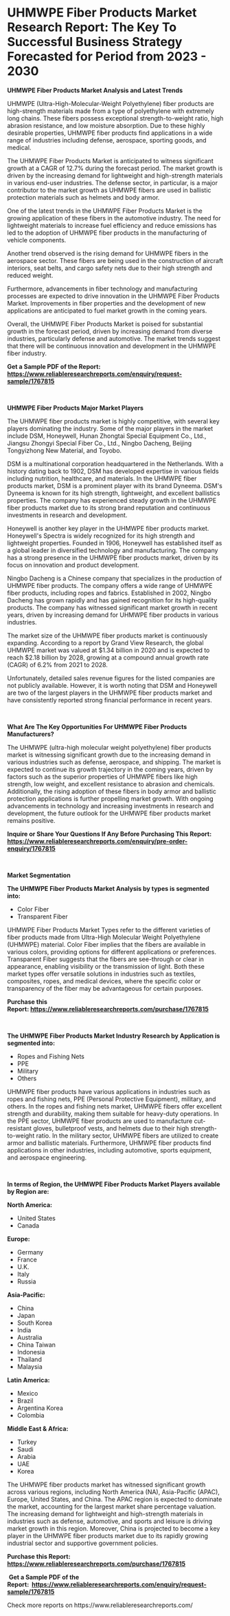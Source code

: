 <p><h1>UHMWPE Fiber Products Market Research Report: The Key To Successful Business Strategy Forecasted for Period from 2023 - 2030</h1></p><p><strong>UHMWPE Fiber Products Market Analysis and Latest Trends</strong></p>
<p><p>UHMWPE (Ultra-High-Molecular-Weight Polyethylene) fiber products are high-strength materials made from a type of polyethylene with extremely long chains. These fibers possess exceptional strength-to-weight ratio, high abrasion resistance, and low moisture absorption. Due to these highly desirable properties, UHMWPE fiber products find applications in a wide range of industries including defense, aerospace, sporting goods, and medical.</p><p>The UHMWPE Fiber Products Market is anticipated to witness significant growth at a CAGR of 12.7% during the forecast period. The market growth is driven by the increasing demand for lightweight and high-strength materials in various end-user industries. The defense sector, in particular, is a major contributor to the market growth as UHMWPE fibers are used in ballistic protection materials such as helmets and body armor.</p><p>One of the latest trends in the UHMWPE Fiber Products Market is the growing application of these fibers in the automotive industry. The need for lightweight materials to increase fuel efficiency and reduce emissions has led to the adoption of UHMWPE fiber products in the manufacturing of vehicle components.</p><p>Another trend observed is the rising demand for UHMWPE fibers in the aerospace sector. These fibers are being used in the construction of aircraft interiors, seat belts, and cargo safety nets due to their high strength and reduced weight.</p><p>Furthermore, advancements in fiber technology and manufacturing processes are expected to drive innovation in the UHMWPE Fiber Products Market. Improvements in fiber properties and the development of new applications are anticipated to fuel market growth in the coming years.</p><p>Overall, the UHMWPE Fiber Products Market is poised for substantial growth in the forecast period, driven by increasing demand from diverse industries, particularly defense and automotive. The market trends suggest that there will be continuous innovation and development in the UHMWPE fiber industry.</p></p>
<p><strong>Get a Sample PDF of the Report:&nbsp; <a href="https://www.reliableresearchreports.com/enquiry/request-sample/1767815">https://www.reliableresearchreports.com/enquiry/request-sample/1767815</a></strong></p>
<p>&nbsp;</p>
<p><strong>UHMWPE Fiber Products Major Market Players</strong></p>
<p><p>The UHMWPE fiber products market is highly competitive, with several key players dominating the industry. Some of the major players in the market include DSM, Honeywell, Hunan Zhongtai Special Equipment Co., Ltd., Jiangsu Zhongyi Special Fiber Co., Ltd., Ningbo Dacheng, Beijing Tongyizhong New Material, and Toyobo.</p><p>DSM is a multinational corporation headquartered in the Netherlands. With a history dating back to 1902, DSM has developed expertise in various fields including nutrition, healthcare, and materials. In the UHMWPE fiber products market, DSM is a prominent player with its brand Dyneema. DSM's Dyneema is known for its high strength, lightweight, and excellent ballistics properties. The company has experienced steady growth in the UHMWPE fiber products market due to its strong brand reputation and continuous investments in research and development.</p><p>Honeywell is another key player in the UHMWPE fiber products market. Honeywell's Spectra is widely recognized for its high strength and lightweight properties. Founded in 1906, Honeywell has established itself as a global leader in diversified technology and manufacturing. The company has a strong presence in the UHMWPE fiber products market, driven by its focus on innovation and product development.</p><p>Ningbo Dacheng is a Chinese company that specializes in the production of UHMWPE fiber products. The company offers a wide range of UHMWPE fiber products, including ropes and fabrics. Established in 2002, Ningbo Dacheng has grown rapidly and has gained recognition for its high-quality products. The company has witnessed significant market growth in recent years, driven by increasing demand for UHMWPE fiber products in various industries.</p><p>The market size of the UHMWPE fiber products market is continuously expanding. According to a report by Grand View Research, the global UHMWPE market was valued at $1.34 billion in 2020 and is expected to reach $2.18 billion by 2028, growing at a compound annual growth rate (CAGR) of 6.2% from 2021 to 2028.</p><p>Unfortunately, detailed sales revenue figures for the listed companies are not publicly available. However, it is worth noting that DSM and Honeywell are two of the largest players in the UHMWPE fiber products market and have consistently reported strong financial performance in recent years.</p></p>
<p>&nbsp;</p>
<p><strong>What Are The Key Opportunities For UHMWPE Fiber Products Manufacturers?</strong></p>
<p><p>The UHMWPE (ultra-high molecular weight polyethylene) fiber products market is witnessing significant growth due to the increasing demand in various industries such as defense, aerospace, and shipping. The market is expected to continue its growth trajectory in the coming years, driven by factors such as the superior properties of UHMWPE fibers like high strength, low weight, and excellent resistance to abrasion and chemicals. Additionally, the rising adoption of these fibers in body armor and ballistic protection applications is further propelling market growth. With ongoing advancements in technology and increasing investments in research and development, the future outlook for the UHMWPE fiber products market remains positive.</p></p>
<p><strong>Inquire or Share Your Questions If Any Before Purchasing This Report: <a href="https://www.reliableresearchreports.com/enquiry/pre-order-enquiry/1767815">https://www.reliableresearchreports.com/enquiry/pre-order-enquiry/1767815</a></strong></p>
<p>&nbsp;</p>
<p><strong>Market Segmentation</strong></p>
<p><strong>The UHMWPE Fiber Products Market Analysis by types is segmented into:</strong></p>
<p><ul><li>Color Fiber</li><li>Transparent Fiber</li></ul></p>
<p><p>UHMWPE Fiber Products Market Types refer to the different varieties of fiber products made from Ultra-High Molecular Weight Polyethylene (UHMWPE) material. Color Fiber implies that the fibers are available in various colors, providing options for different applications or preferences. Transparent Fiber suggests that the fibers are see-through or clear in appearance, enabling visibility or the transmission of light. Both these market types offer versatile solutions in industries such as textiles, composites, ropes, and medical devices, where the specific color or transparency of the fiber may be advantageous for certain purposes.</p></p>
<p><strong>Purchase this Report:&nbsp;<a href="https://www.reliableresearchreports.com/purchase/1767815">https://www.reliableresearchreports.com/purchase/1767815</a></strong></p>
<p>&nbsp;</p>
<p><strong>The UHMWPE Fiber Products Market Industry Research by Application is segmented into:</strong></p>
<p><ul><li>Ropes and Fishing Nets</li><li>PPE</li><li>Military</li><li>Others</li></ul></p>
<p><p>UHMWPE fiber products have various applications in industries such as ropes and fishing nets, PPE (Personal Protective Equipment), military, and others. In the ropes and fishing nets market, UHMWPE fibers offer excellent strength and durability, making them suitable for heavy-duty operations. In the PPE sector, UHMWPE fiber products are used to manufacture cut-resistant gloves, bulletproof vests, and helmets due to their high strength-to-weight ratio. In the military sector, UHMWPE fibers are utilized to create armor and ballistic materials. Furthermore, UHMWPE fiber products find applications in other industries, including automotive, sports equipment, and aerospace engineering.</p></p>
<p>&nbsp;</p>
<p><strong>In terms of Region, the UHMWPE Fiber Products Market Players available by Region are:</strong></p>
<p>
    <p> <strong> North America: </strong>
        <ul>
            <li>United States</li>
            <li>Canada</li>
        </ul>
        </p> 
    <p> <strong> Europe: </strong>
        <ul>
            <li>Germany</li>
            <li>France</li>
            <li>U.K.</li>
            <li>Italy</li>
            <li>Russia</li>
        </ul>
        </p> 
    <p> <strong> Asia-Pacific: </strong>
        <ul>
            <li>China</li>
            <li>Japan</li>
            <li>South Korea</li>
            <li>India</li>
            <li>Australia</li>
            <li>China Taiwan</li>
            <li>Indonesia</li>
            <li>Thailand</li>
            <li>Malaysia</li>
        </ul>
        </p> 
    <p> <strong> Latin America: </strong>
        <ul>
            <li>Mexico</li>
            <li>Brazil</li>
            <li>Argentina Korea</li>
            <li>Colombia</li>
        </ul>
        </p> 
    <p> <strong> Middle East & Africa: </strong>
        <ul>
            <li>Turkey</li>
            <li>Saudi</li>
            <li>Arabia</li>
            <li>UAE</li>
            <li>Korea</li>
        </ul>
    </p>
    </p>
<p><p>The UHMWPE fiber products market has witnessed significant growth across various regions, including North America (NA), Asia-Pacific (APAC), Europe, United States, and China. The APAC region is expected to dominate the market, accounting for the largest market share percentage valuation. The increasing demand for lightweight and high-strength materials in industries such as defense, automotive, and sports and leisure is driving market growth in this region. Moreover, China is projected to become a key player in the UHMWPE fiber products market due to its rapidly growing industrial sector and supportive government policies.</p></p>
<p><strong>Purchase this Report: <a href="https://www.reliableresearchreports.com/purchase/1767815">https://www.reliableresearchreports.com/purchase/1767815</a></strong></p>
<p>&nbsp;<strong>Get a Sample PDF of the Report:&nbsp;&nbsp;<a href="https://www.reliableresearchreports.com/enquiry/request-sample/1767815">https://www.reliableresearchreports.com/enquiry/request-sample/1767815</a></strong></p>
<p><strong></strong></p>
<p>Check more reports on https://www.reliableresearchreports.com/</p>